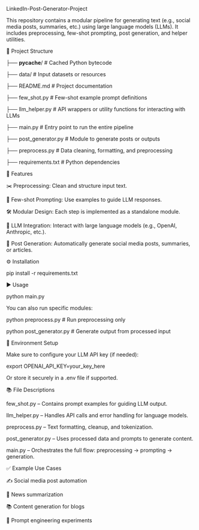 LinkedIn-Post-Generator-Project

This repository contains a modular pipeline for generating text (e.g., social media posts, summaries, etc.) using large language models (LLMs). It includes preprocessing, few-shot prompting, post generation, and helper utilities.

📁 Project Structure

├── __pycache__/                 # Cached Python bytecode

├── data/                        # Input datasets or resources

├── README.md                    # Project documentation

├── few_shot.py                  # Few-shot example prompt definitions

├── llm_helper.py                # API wrappers or utility functions for interacting with LLMs

├── main.py                      # Entry point to run the entire pipeline

├── post_generator.py            # Module to generate posts or outputs

├── preprocess.py                # Data cleaning, formatting, and preprocessing

├── requirements.txt             # Python dependencies

🚀 Features

✂️ Preprocessing: Clean and structure input text.

🧪 Few-shot Prompting: Use examples to guide LLM responses.

🛠 Modular Design: Each step is implemented as a standalone module.

🤖 LLM Integration: Interact with large language models (e.g., OpenAI, Anthropic, etc.).

📝 Post Generation: Automatically generate social media posts, summaries, or articles.

⚙️ Installation

pip install -r requirements.txt

▶️ Usage

python main.py

You can also run specific modules:

python preprocess.py          # Run preprocessing only

python post_generator.py      # Generate output from processed input

🔐 Environment Setup

Make sure to configure your LLM API key (if needed):

export OPENAI_API_KEY=your_key_here

Or store it securely in a .env file if supported.

📚 File Descriptions

few_shot.py – Contains prompt examples for guiding LLM output.

llm_helper.py – Handles API calls and error handling for language models.

preprocess.py – Text formatting, cleanup, and tokenization.

post_generator.py – Uses processed data and prompts to generate content.

main.py – Orchestrates the full flow: preprocessing → prompting → generation.

✅ Example Use Cases

✍️ Social media post automation

📰 News summarization

📚 Content generation for blogs

🤖 Prompt engineering experiments

